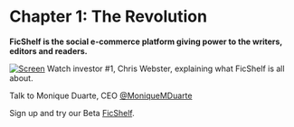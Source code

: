 # Chapter 1: The Revolution

**FicShelf is the social e-commerce platform giving power to the writers, editors and readers.**

[![Screen](../assets/chris_video_screenshot.png)](https://www.youtube.com/watch?v=isJzdtgrKl8)
Watch investor #1, Chris Webster, explaining what FicShelf is all about.

Talk to Monique Duarte, CEO [@MoniqueMDuarte](http://twitter.com/moniquemduarte)

Sign up and try our Beta [FicShelf](http://beta.ficshelf.com).